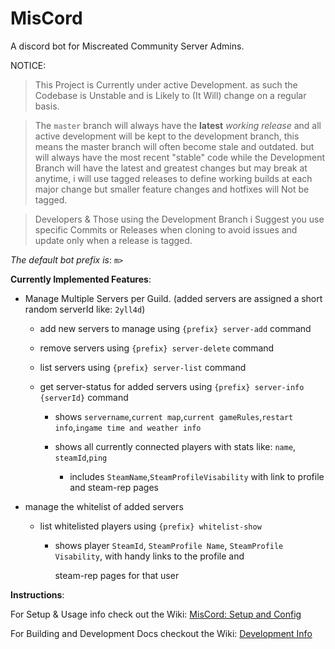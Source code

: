 # MisCord
A discord bot for Miscreated Community Server Admins.



NOTICE:

> This Project is Currently under active Development. as such the Codebase is Unstable and is Likely to (It Will) change on a regular basis.

> The `master` branch will always have the **latest** *working release* and all active development will be kept to the development branch, this means the master branch will often become stale and outdated. but will always have the most recent "stable" code
> while the Development Branch will have the latest and  greatest changes but may break at anytime, i will use tagged releases to define working builds at each major change but smaller feature changes and hotfixes will Not be tagged.

> Developers & Those using the Development Branch i Suggest you use specific Commits or Releases when cloning to avoid issues and update only when a release is tagged.



_The default bot prefix is_: `m>`

__Currently Implemented Features__:

- Manage Multiple Servers per Guild. (added servers are assigned a short random serverId like: `2yll4d`)

  - add new servers to manage using `{prefix} server-add` command

  - remove servers using `{prefix} server-delete` command

  - list servers using `{prefix} server-list` command

  - get server-status for added servers using `{prefix} server-info {serverId}` command

    - shows `servername`,`current map`,`current gameRules`,`restart info`,`ingame time and weather info`

    - shows all currently connected players with stats like: `name`, `steamId`,`ping`

      -  includes  `SteamName`,`SteamProfileVisability` with link to profile and steam-rep pages

      

- manage the whitelist of added servers

  - list whitelisted players using `{prefix} whitelist-show`

    - shows player `SteamId`, `SteamProfile Name`, `SteamProfile Visability`, with handy links to the profile and 

      steam-rep pages for that user





__Instructions__:

For Setup & Usage info check out the Wiki: [MisCord: Setup and Config](https://github.com/Therosin/MisCord/wiki/1-MisCord:-Setup-and-Config)

For Building and Development Docs checkout the Wiki: [Development Info](https://github.com/Therosin/MisCord/wiki/11-Development-Info)
